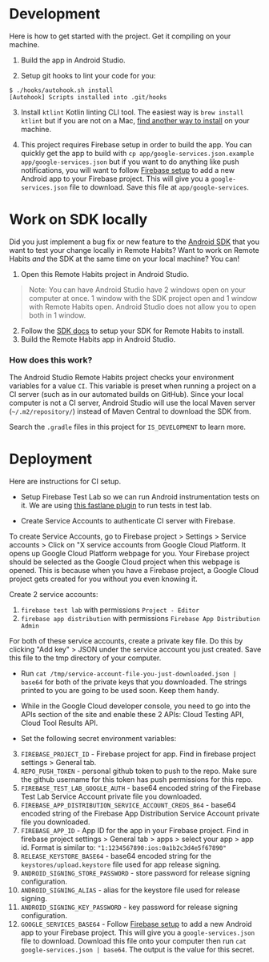 # Development

Here is how to get started with the project. Get it compiling on your machine.

1. Build the app in Android Studio.

2. Setup git hooks to lint your code for you:

```
$ ./hooks/autohook.sh install
[Autohook] Scripts installed into .git/hooks
```

3. Install `ktlint` Kotlin linting CLI tool. The easiest way is `brew install ktlint` but if you are not on a Mac, [find another way to install](https://ktlint.github.io/#getting-started) on your machine. 

4. This project requires Firebase setup in order to build the app. You can quickly get the app to build with `cp app/google-services.json.example app/google-services.json` but if you want to do anything like push notifications, you will want to follow [Firebase setup](https://firebase.google.com/docs/android/setup) to add a new Android app to your Firebase project. This will give you a `google-services.json` file to download. Save this file at `app/google-services`. 

# Work on SDK locally

Did you just implement a bug fix or new feature to the [Android SDK](https://github.com/customerio/customerio-android) that you want to test your change locally in Remote Habits? Want to work on Remote Habits *and* the SDK at the same time on your local machine? You can! 

1. Open this Remote Habits project in Android Studio. 
> Note: You can have Android Studio have 2 windows open on your computer at once. 1 window with the SDK project open and 1 window with Remote Habits open. Android Studio does not allow you to open both in 1 window. 
2. Follow the [SDK docs](https://github.com/customerio/customerio-android/blob/develop/docs/dev-notes/DEVELOPMENT.md#work-on-remote-habits-locally) to setup your SDK for Remote Habits to install. 
3. Build the Remote Habits app in Android Studio. 

### How does this work? 

The Android Studio Remote Habits project checks your environment variables for a value `CI`. This variable is preset when running a project on a CI server (such as in our automated builds on GitHub). Since your local computer is not a CI server, Android Studio will use the local Maven server (`~/.m2/repository/`) instead of Maven Central to download the SDK from. 

Search the `.gradle` files in this project for `IS_DEVELOPMENT` to learn more. 

# Deployment

Here are instructions for CI setup. 

* Setup Firebase Test Lab so we can run Android instrumentation tests on it. We are using [this fastlane plugin](https://github.com/pink-room/fastlane-plugin-run_tests_firebase_testlab) to run tests in test lab.

* Create Service Accounts to authenticate CI server with Firebase. 

To create Service Accounts, go to Firebase project > Settings > Service accounts > Click on "X service accounts from Google Cloud Platform. It opens up Google Cloud Platform webpage for you. Your Firebase project should be selected as the Google Cloud project when this webpage is opened. This is because when you have a Firebase project, a Google Cloud project gets created for you without you even knowing it.

Create 2 service accounts:
1. `firebase test lab` with permissions `Project - Editor`
2. `firebase app distribution` with permissions `Firebase App Distribution Admin`

For both of these service accounts, create a private key file. Do this by clicking "Add key" > JSON under the service account you just created. Save this file to the tmp directory of your computer. 

* Run `cat /tmp/service-account-file-you-just-downloaded.json | base64` for both of the private keys that you downloaded. The strings printed to you are going to be used soon. Keep them handy. 

* While in the Google Cloud developer console, you need to go into the APIs section of the site and enable these 2 APIs: Cloud Testing API, Cloud Tool Results API. 

* Set the following secret environment variables:

3. `FIREBASE_PROJECT_ID` - Firebase project for app. Find in firebase project settings > General tab. 
4. `REPO_PUSH_TOKEN` - personal github token to push to the repo. Make sure the github username for this token has push permissions for this repo. 
5. `FIREBASE_TEST_LAB_GOOGLE_AUTH` - base64 encoded string of the Firebase Test Lab Service Account private file you downloaded. 
6. `FIREBASE_APP_DISTRIBUTION_SERVICE_ACCOUNT_CREDS_B64` - base64 encoded string of the Firebase App Distribution Service Account private file you downloaded. 
7. `FIREBASE_APP_ID` - App ID for the app in your Firebase project. Find in firebase project settings > General tab > apps > select your app > app id. Format is similar to: `"1:1234567890:ios:0a1b2c3d4e5f67890"`
8. `RELEASE_KEYSTORE_BASE64` - base64 encoded string for the `keystores/upload.keystore` file used for app release signing. 
9. `ANDROID_SIGNING_STORE_PASSWORD` - store password for release signing configuration.
10. `ANDROID_SIGNING_ALIAS` - alias for the keystore file used for release signing. 
11. `ANDROID_SIGNING_KEY_PASSWORD` - key password for release signing configuration. 
12. `GOOGLE_SERVICES_BASE64` - Follow [Firebase setup](https://firebase.google.com/docs/android/setup) to add a new Android app to your Firebase project. This will give you a `google-services.json` file to download. Download this file onto your computer then run `cat google-services.json | base64`. The output is the value for this secret. 